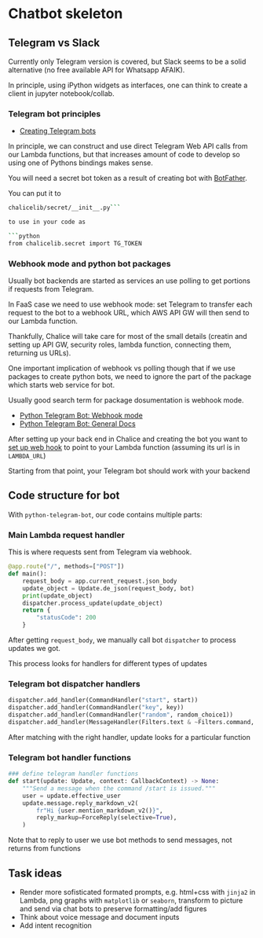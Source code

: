 # Chatbot skeleton

## Telegram vs Slack

Currently only Telegram version is covered, but Slack seems to be a solid alternative (no free available API for Whatsapp AFAIK).

In principle, using iPython widgets as interfaces, one can think to create a client in jupyter notebook/collab.

### Telegram bot principles

- [Creating Telegram bots](https://core.telegram.org/bots)

In principle, we can construct and use direct Telegram Web API calls from our Lambda functions, 
but that increases amount of code to develop so using one of Pythons bindings makes sense.

You will need a secret bot token as a result of creating bot with [BotFather](https://telegram.me/botfather).

You can put it to
```bash
chalicelib/secret/__init__.py```

to use in your code as

```python
from chalicelib.secret import TG_TOKEN
```

### Webhook mode and python bot packages

Usually bot backends are started as services an use polling to get portions if requests from Telegram.

In FaaS case we need to use webhook mode: set Telegram to transfer each request to the bot to a webhook URL, which AWS API GW will then send to our Lambda function.

Thankfully, Chalice will take care for most of the small details (creatin and setting up API GW, security roles, lambda function, connecting them, returning us URLs).

One important implication of webhook vs polling though that if we use packages to create python bots, we need to ignore the part of the package which starts web service for bot.

Usually good search term for package dosumentation is webhook mode.

* [Python Telegram Bot: Webhook mode](https://github.com/python-telegram-bot/python-telegram-bot/wiki/Webhooks)
* [Python Telegram Bot: General Docs](https://github.com/python-telegram-bot/python-telegram-bot)

After setting up your back end in Chalice and creating the bot you want to [set up web hook](docs/webhook-setup.ipynb) to point to your Lambda function (assuming its url is in `LAMBDA_URL`)

Starting from that point, your Telegram bot should work with your backend

## Code structure for bot

With `python-telegram-bot`, our code contains multiple parts:

### Main Lambda request handler

This is where requests sent from Telegram via webhook.

```python
@app.route("/", methods=["POST"])
def main():
    request_body = app.current_request.json_body
    update_object = Update.de_json(request_body, bot)
    print(update_object)
    dispatcher.process_update(update_object)
    return {
        "statusCode": 200
    }
```

After getting `request_body`, we manually call bot `dispatcher` to process updates we got.

This process looks for handlers for different types of updates

### Telegram bot dispatcher handlers

```python
dispatcher.add_handler(CommandHandler("start", start))
dispatcher.add_handler(CommandHandler("key", key))
dispatcher.add_handler(CommandHandler("random", random_choice1))
dispatcher.add_handler(MessageHandler(Filters.text & ~Filters.command, echo))
```

After matching with the right handler, update looks for a particular function

### Telegram bot handler functions

```python
### define telegram handler functions
def start(update: Update, context: CallbackContext) -> None:
    """Send a message when the command /start is issued."""
    user = update.effective_user
    update.message.reply_markdown_v2(
        fr"Hi {user.mention_markdown_v2()}",
        reply_markup=ForceReply(selective=True),
    )
```

Note that to reply to user we use bot methods to send messages, not returns from functions

## Task ideas

- Render more sofisticated formated prompts, e.g. html+css with `jinja2` in Lambda, png graphs with `matplotlib` or `seaborn`, transform to picture and send via chat bots to preserve formatting/add figures
- Think about voice message and document inputs
- Add intent recognition
